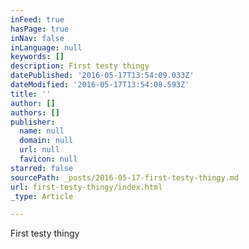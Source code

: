 ```yaml
---
inFeed: true
hasPage: true
inNav: false
inLanguage: null
keywords: []
description: First testy thingy
datePublished: '2016-05-17T13:54:09.033Z'
dateModified: '2016-05-17T13:54:08.593Z'
title: ''
author: []
authors: []
publisher:
  name: null
  domain: null
  url: null
  favicon: null
starred: false
sourcePath: _posts/2016-05-17-first-testy-thingy.md
url: first-testy-thingy/index.html
_type: Article

---
```

First testy thingy